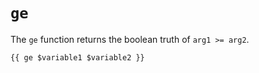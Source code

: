 # `ge`

The `ge` function returns the boolean truth of `arg1 >= arg2`.

```
{{ ge $variable1 $variable2 }}
```
